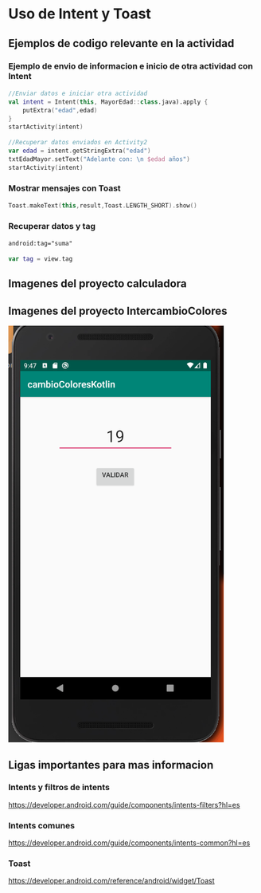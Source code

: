 # Uso de Intent y Toast

## Ejemplos de codigo relevante en la actividad

### Ejemplo de envio de informacion e inicio de otra actividad con Intent

```kotlin
//Enviar datos e iniciar otra actividad
val intent = Intent(this, MayorEdad::class.java).apply {
    putExtra("edad",edad)
}
startActivity(intent)
```

```kotlin
//Recuperar datos enviados en Activity2
var edad = intent.getStringExtra("edad")
txtEdadMayor.setText("Adelante con: \n $edad años")
startActivity(intent)
```
### Mostrar mensajes con Toast
```kotlin
Toast.makeText(this,result,Toast.LENGTH_SHORT).show()
```

### Recuperar datos y tag 
```xml
android:tag="suma"
```
```kotlin
var tag = view.tag
```

## Imagenes del proyecto calculadora

## Imagenes del proyecto IntercambioColores
![imagen1](cambia_colores1.png)

## Ligas importantes para mas informacion

### Intents y filtros de intents

https://developer.android.com/guide/components/intents-filters?hl=es

### Intents comunes
https://developer.android.com/guide/components/intents-common?hl=es

### Toast
https://developer.android.com/reference/android/widget/Toast


